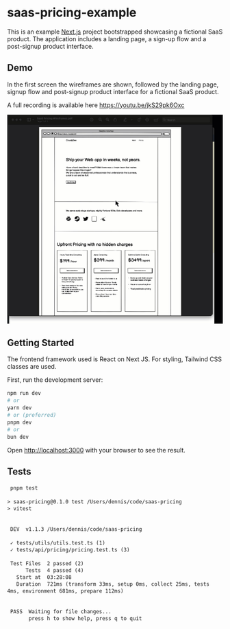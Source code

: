 # saas-pricing-example

This is an example [Next.js](https://nextjs.org/) project bootstrapped showcasing a fictional SaaS product. The application includes a landing page, a sign-up flow and a post-signup product interface.

## Demo

In the first screen the wireframes are shown, followed by the landing page, signup flow and post-signup product interface for a fictional SaaS product.

A full recording is available here
https://youtu.be/jkS29pk6Oxc

<img src="/docs/demo.gif" />



## Getting Started

The frontend framework used is React on Next JS. For styling, Tailwind CSS classes are used.

First, run the development server:

```bash
npm run dev
# or
yarn dev
# or (preferred)
pnpm dev
# or
bun dev
```

Open [http://localhost:3000](http://localhost:3000) with your browser to see the result.

## Tests

```
 pnpm test

> saas-pricing@0.1.0 test /Users/dennis/code/saas-pricing
> vitest


 DEV  v1.1.3 /Users/dennis/code/saas-pricing

 ✓ tests/utils/utils.test.ts (1)
 ✓ tests/api/pricing/pricing.test.ts (3)

 Test Files  2 passed (2)
      Tests  4 passed (4)
   Start at  03:28:08
   Duration  721ms (transform 33ms, setup 0ms, collect 25ms, tests 4ms, environment 681ms, prepare 112ms)


 PASS  Waiting for file changes...
       press h to show help, press q to quit
```
